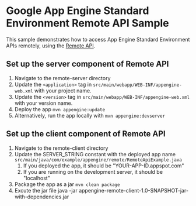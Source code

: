 # Google App Engine Standard Environment Remote API Sample

This sample demonstrates how to access App Engine Standard Environment APIs remotely,
using the [Remote API](https://cloud.google.com/appengine/docs/java/tools/remoteapi).

## Set up the server component of Remote API 
1. Navigate to the remote-server directory
1. Update the `<application>` tag in `src/main/webapp/WEB-INF/appengine-web.xml`
   with your project name.
1. Update the `<version>` tag in `src/main/webapp/WEB-INF/appengine-web.xml`
   with your version name.
1. Deploy the app
   `mvn appengine:update`
1. Alternatively, run the app locally with
   `mvn appengine:devserver`
## Set up the client component of Remote API
1. Navigate to the remote-client directory
1. Update the SERVER_STRING constant with the deployed app name 
   `src/main/java/com/example/appengine/remote/RemoteApiExample.java`
   1. If you deployed the app, it should be "YOUR-APP-ID.appspot.com"
   1. If you are running on the development server, it should be "localhost"
1. Package the app as a jar
   `mvn clean package`
1. Excute the jar file
   java -jar appengine-remote-client-1.0-SNAPSHOT-jar-with-dependencies.jar

